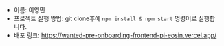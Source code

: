 - 이름: 이영민
- 프로젝트 실행 방법: git clone후에 `npm install & npm start` 명령어로 실행합니다.
- 배포 링크: https://wanted-pre-onboarding-frontend-pi-eosin.vercel.app/
